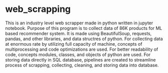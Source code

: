 # web_scrapping
This is an industry level web scrapper made in python written in jupyter notebook. Purpose of this program is to collect data of 86K products for ML based recommender system.
It is made using BeautifulSoup, requests, pandas, and other libraries, and data structres of python. For collecting data at enormous rate by utilizing full capacity of machine, concepts of multiprocessing and code optimizations are used.
For better readability of code, concepts modules, classes, and objects of python are used.
For storing data directly in SQL database, pipelines are created to streamline process of scrapping, collecting, cleaning, and storing data into database.
